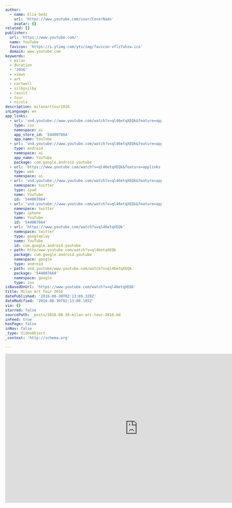 ```yaml
---
author:
  - name: Elia Gedz
    url: 'https://www.youtube.com/user/CoverNado'
    avatar: {}
related: []
publisher:
  url: 'https://www.youtube.com/'
  name: YouTube
  favicon: 'https://s.ytimg.com/yts/img/favicon-vflz7uhzw.ico'
  domain: www.youtube.com
keywords:
  - milan
  - duration
  - '2016'
  - views
  - art
  - cartwell
  - silbysilby
  - lasvit
  - tour
  - nicola
description: milanarttour2016
inLanguage: en
app_links:
  - url: 'vnd.youtube://www.youtube.com/watch?v=ql46etqXEQk&feature=applinks'
    type: ios
    namespace: ai
    app_store_id: '544007664'
    app_name: YouTube
  - url: 'vnd.youtube://www.youtube.com/watch?v=ql46etqXEQk&feature=applinks'
    type: android
    namespace: ai
    app_name: YouTube
    package: com.google.android.youtube
  - url: 'https://www.youtube.com/watch?v=ql46etqXEQk&feature=applinks'
    type: web
    namespace: ai
  - url: 'vnd.youtube://www.youtube.com/watch?v=ql46etqXEQk&feature=applinks'
    namespace: twitter
    type: ipad
    name: YouTube
    id: '544007664'
  - url: 'vnd.youtube://www.youtube.com/watch?v=ql46etqXEQk&feature=applinks'
    namespace: twitter
    type: iphone
    name: YouTube
    id: '544007664'
  - url: 'https://www.youtube.com/watch?v=ql46etqXEQk'
    namespace: twitter
    type: googleplay
    name: YouTube
    id: com.google.android.youtube
  - path: http/www.youtube.com/watch?v=ql46etqXEQk
    package: com.google.android.youtube
    namespace: google
    type: android
  - path: vnd.youtube/www.youtube.com/watch?v=ql46etqXEQk
    package: '544007664'
    namespace: google
    type: ios
isBasedOnUrl: 'https://www.youtube.com/watch?v=ql46etqXEQk'
title: Milan Art Tour 2016
datePublished: '2016-08-30T02:13:09.328Z'
dateModified: '2016-08-30T02:13:00.185Z'
via: {}
starred: false
sourcePath: _posts/2016-08-30-milan-art-tour-2016.md
inFeed: true
hasPage: false
inNav: false
_type: VideoObject
_context: 'http://schema.org'

---
```

<iframe src="https://cdn.embedly.com/widgets/media.html?src=https%3A%2F%2Fwww.youtube.com%2Fembed%2Fql46etqXEQk%3Ffeature%3Doembed&amp;url=http%3A%2F%2Fwww.youtube.com%2Fwatch%3Fv%3Dql46etqXEQk&amp;image=https%3A%2F%2Fi.ytimg.com%2Fvi%2Fql46etqXEQk%2Fhqdefault.jpg&amp;key=b7d04c9b404c499eba89ee7072e1c4f7&amp;type=text%2Fhtml&amp;schema=youtube" width="854" height="480" scrolling="no" frameborder="0" allowfullscreen="" style=""></iframe>